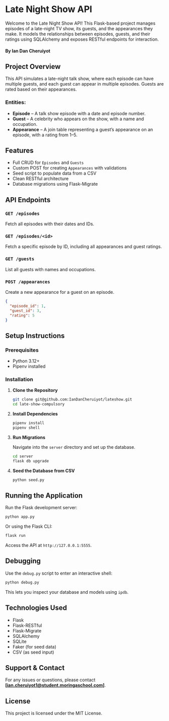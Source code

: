 # Late Night Show API

Welcome to the Late Night Show API! This Flask-based project manages episodes of a late-night TV show, its guests, and the appearances they make. It models the relationships between episodes, guests, and their ratings using SQLAlchemy and exposes RESTful endpoints for interaction.

#### By **Ian Dan Cheruiyot**

## Project Overview

This API simulates a late-night talk show, where each episode can have multiple guests, and each guest can appear in multiple episodes. Guests are rated based on their appearances.

### Entities:

- **Episode** – A talk show episode with a date and episode number.
- **Guest** – A celebrity who appears on the show, with a name and occupation.
- **Appearance** – A join table representing a guest’s appearance on an episode, with a rating from 1–5.

## Features

- Full CRUD for `Episodes` and `Guests`
- Custom POST for creating `Appearances` with validations
- Seed script to populate data from a CSV
- Clean RESTful architecture
- Database migrations using Flask-Migrate

## API Endpoints

### `GET /episodes`

Fetch all episodes with their dates and IDs.

### `GET /episodes/<id>`

Fetch a specific episode by ID, including all appearances and guest ratings.

### `GET /guests`

List all guests with names and occupations.

### `POST /appearances`

Create a new appearance for a guest on an episode.

```json
{
  "episode_id": 1,
  "guest_id": 3,
  "rating": 5
}
```

## Setup Instructions

### Prerequisites

- Python 3.12+
- Pipenv installed

### Installation

1. **Clone the Repository**

   ```bash
   git clone git@github.com:IanDanCheruiyot/lateshow.git
   cd late-show-compulsory
   ```

2. **Install Dependencies**

   ```bash
   pipenv install
   pipenv shell
   ```

3. **Run Migrations**

   Navigate into the `server` directory and set up the database.

   ```bash
   cd server
   flask db upgrade
   ```

4. **Seed the Database from CSV**

   ```bash
   python seed.py
   ```

## Running the Application

Run the Flask development server:

```bash
python app.py
```

Or using the Flask CLI:

```bash
flask run
```

Access the API at `http://127.0.0.1:5555`.

## Debugging

Use the `debug.py` script to enter an interactive shell:

```bash
python debug.py
```

This lets you inspect your database and models using `ipdb`.

## Technologies Used

- Flask
- Flask-RESTful
- Flask-Migrate
- SQLAlchemy
- SQLite
- Faker (for seed data)
- CSV (as seed input)

## Support & Contact

For any issues or questions, please contact **[ian.cheruiyot1@student.moringaschool.com]**.

## License

This project is licensed under the MIT License.